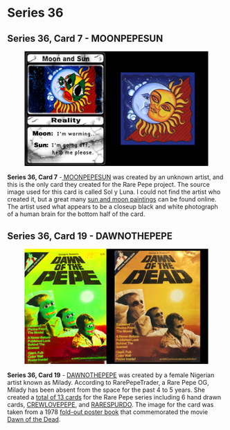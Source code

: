 # Series 36

## Series 36, Card 7 - MOONPEPESUN

<figure><img src="../../../.gitbook/assets/S36 C07 - MOONPEPESUN card and source.jpg" alt=""><figcaption></figcaption></figure>

**Series 36, Card 7** -[ MOONPEPESUN](https://pepe.wtf/asset/MOONPEPESUN) was created by an unknown artist, and this is the only card they created for the Rare Pepe project. The source image used for this card is called Sol y Luna. I could not find the artist who created it, but a great many [sun and moon paintings](https://www.pinterest.com/pin/430516045609652833/) can be found online. The artist used what appears to be a closeup black and white photograph of a human brain for the bottom half of the card. &#x20;

## Series 36, Card 19 - DAWNOTHEPEPE

<figure><img src="../../../.gitbook/assets/S36 C19 - DAWNOTHEPEPE card and source.jpg" alt=""><figcaption></figcaption></figure>

**Series 36, Card 19** - [DAWNOTHEPEPE](https://pepe.wtf/asset/DAWNOTHEPEPE) was created by a female Nigerian artist known as Milady. According to RarePepeTrader, a Rare Pepe OG, Milady has been absent from the space for the past 4 to 5 years. She created a [total of 13 cards](https://pepe.wtf/artists/1Lmy7WxetaSMrCodyczDgjb6ELeJu78KiC) for the Rare Pepe series including 6 hand drawn cards, [CREWLOVEPEPE](https://pepe.wtf/asset/CREWLOVEPEPE), and [RARESPURDO](https://pepe.wtf/asset/RARESPURDO). The image for the card was taken from a 1978 [fold-out poster book](https://www.mycomicshop.com/search?TID=21974055) that commemorated the movie [Dawn of the Dead](https://en.wikipedia.org/wiki/Dawn\_of\_the\_Dead\_\(2004\_film\)).

